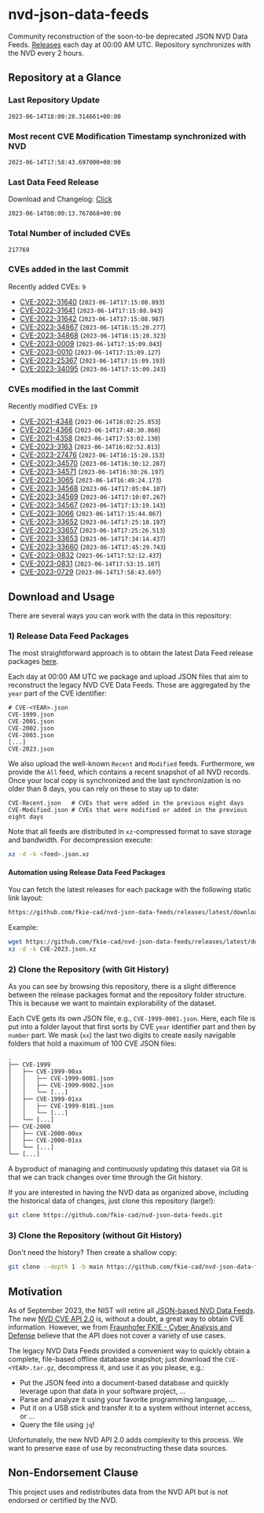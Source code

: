 # nvd-json-data-feeds

Community reconstruction of the soon-to-be deprecated JSON NVD Data Feeds. 
[Releases](https://github.com/fkie-cad/nvd-json-data-feeds/releases/latest) each day at 00:00 AM UTC.
Repository synchronizes with the NVD every 2 hours.

## Repository at a Glance

### Last Repository Update

```plain
2023-06-14T18:00:28.314661+00:00
```

### Most recent CVE Modification Timestamp synchronized with NVD

```plain
2023-06-14T17:58:43.697000+00:00
```

### Last Data Feed Release

Download and Changelog: [Click](https://github.com/fkie-cad/nvd-json-data-feeds/releases/latest)

```plain
2023-06-14T00:00:13.767868+00:00
```

### Total Number of included CVEs

```plain
217769
```

### CVEs added in the last Commit

Recently added CVEs: `9`

* [CVE-2022-31640](CVE-2022/CVE-2022-316xx/CVE-2022-31640.json) (`2023-06-14T17:15:08.893`)
* [CVE-2022-31641](CVE-2022/CVE-2022-316xx/CVE-2022-31641.json) (`2023-06-14T17:15:08.943`)
* [CVE-2022-31642](CVE-2022/CVE-2022-316xx/CVE-2022-31642.json) (`2023-06-14T17:15:08.987`)
* [CVE-2023-34867](CVE-2023/CVE-2023-348xx/CVE-2023-34867.json) (`2023-06-14T16:15:20.277`)
* [CVE-2023-34868](CVE-2023/CVE-2023-348xx/CVE-2023-34868.json) (`2023-06-14T16:15:20.323`)
* [CVE-2023-0009](CVE-2023/CVE-2023-00xx/CVE-2023-0009.json) (`2023-06-14T17:15:09.043`)
* [CVE-2023-0010](CVE-2023/CVE-2023-00xx/CVE-2023-0010.json) (`2023-06-14T17:15:09.127`)
* [CVE-2023-25367](CVE-2023/CVE-2023-253xx/CVE-2023-25367.json) (`2023-06-14T17:15:09.193`)
* [CVE-2023-34095](CVE-2023/CVE-2023-340xx/CVE-2023-34095.json) (`2023-06-14T17:15:09.243`)


### CVEs modified in the last Commit

Recently modified CVEs: `19`

* [CVE-2021-4348](CVE-2021/CVE-2021-43xx/CVE-2021-4348.json) (`2023-06-14T16:02:25.853`)
* [CVE-2021-4366](CVE-2021/CVE-2021-43xx/CVE-2021-4366.json) (`2023-06-14T17:48:30.860`)
* [CVE-2021-4358](CVE-2021/CVE-2021-43xx/CVE-2021-4358.json) (`2023-06-14T17:53:02.130`)
* [CVE-2023-3163](CVE-2023/CVE-2023-31xx/CVE-2023-3163.json) (`2023-06-14T16:02:52.813`)
* [CVE-2023-27476](CVE-2023/CVE-2023-274xx/CVE-2023-27476.json) (`2023-06-14T16:15:20.153`)
* [CVE-2023-34570](CVE-2023/CVE-2023-345xx/CVE-2023-34570.json) (`2023-06-14T16:30:12.287`)
* [CVE-2023-34571](CVE-2023/CVE-2023-345xx/CVE-2023-34571.json) (`2023-06-14T16:30:26.197`)
* [CVE-2023-3065](CVE-2023/CVE-2023-30xx/CVE-2023-3065.json) (`2023-06-14T16:49:24.173`)
* [CVE-2023-34568](CVE-2023/CVE-2023-345xx/CVE-2023-34568.json) (`2023-06-14T17:05:04.107`)
* [CVE-2023-34569](CVE-2023/CVE-2023-345xx/CVE-2023-34569.json) (`2023-06-14T17:10:07.267`)
* [CVE-2023-34567](CVE-2023/CVE-2023-345xx/CVE-2023-34567.json) (`2023-06-14T17:13:19.143`)
* [CVE-2023-3066](CVE-2023/CVE-2023-30xx/CVE-2023-3066.json) (`2023-06-14T17:15:44.867`)
* [CVE-2023-33652](CVE-2023/CVE-2023-336xx/CVE-2023-33652.json) (`2023-06-14T17:25:10.197`)
* [CVE-2023-33657](CVE-2023/CVE-2023-336xx/CVE-2023-33657.json) (`2023-06-14T17:25:26.513`)
* [CVE-2023-33653](CVE-2023/CVE-2023-336xx/CVE-2023-33653.json) (`2023-06-14T17:34:14.437`)
* [CVE-2023-33660](CVE-2023/CVE-2023-336xx/CVE-2023-33660.json) (`2023-06-14T17:45:29.743`)
* [CVE-2023-0832](CVE-2023/CVE-2023-08xx/CVE-2023-0832.json) (`2023-06-14T17:52:12.437`)
* [CVE-2023-0831](CVE-2023/CVE-2023-08xx/CVE-2023-0831.json) (`2023-06-14T17:53:15.107`)
* [CVE-2023-0729](CVE-2023/CVE-2023-07xx/CVE-2023-0729.json) (`2023-06-14T17:58:43.697`)


## Download and Usage

There are several ways you can work with the data in this repository:

### 1) Release Data Feed Packages

The most straightforward approach is to obtain the latest Data Feed release packages [here](https://github.com/fkie-cad/nvd-json-data-feeds/releases/latest).

Each day at 00:00 AM UTC we package and upload JSON files that aim to reconstruct the legacy NVD CVE Data Feeds.
Those are aggregated by the `year` part of the CVE identifier:

```
# CVE-<YEAR>.json
CVE-1999.json
CVE-2001.json
CVE-2002.json
CVE-2003.json
[...]
CVE-2023.json
```

We also upload the well-known `Recent` and `Modified` feeds.
Furthermore, we provide the `All` feed, which contains a recent snapshot of all NVD records.
Once your local copy is synchronized and the last synchronization is no older than 8 days, you can rely on these to stay up to date:

```plain
CVE-Recent.json   # CVEs that were added in the previous eight days
CVE-Modified.json # CVEs that were modified or added in the previous eight days
```

Note that all feeds are distributed in `xz`-compressed format to save storage and bandwidth.
For decompression execute:

```sh
xz -d -k <feed>.json.xz
```


#### Automation using Release Data Feed Packages

You can fetch the latest releases for each package with the following static link layout:

```sh
https://github.com/fkie-cad/nvd-json-data-feeds/releases/latest/download/CVE-<YEAR>.json.xz
```

Example:

```sh
wget https://github.com/fkie-cad/nvd-json-data-feeds/releases/latest/download/CVE-2023.json.xz
xz -d -k CVE-2023.json.xz
```

### 2) Clone the Repository (with Git History)

As you can see by browsing this repository, there is a slight difference between the release packages format and the repository folder structure.
This is because we want to maintain explorability of the dataset.

Each CVE gets its own JSON file, e.g., `CVE-1999-0001.json`.
Here, each file is put into a folder layout that first sorts by CVE `year` identifier part and then by `number` part.
We mask (`xx`) the last two digits to create easily navigable folders that hold a maximum of 100 CVE JSON files:

```plain
.
├── CVE-1999
│   ├── CVE-1999-00xx
│   │   ├── CVE-1999-0001.json
│   │   ├── CVE-1999-0002.json
│   │   └── [...]
│   ├── CVE-1999-01xx
│   │   ├── CVE-1999-0101.json
│   │   └── [...]
│   └── [...]
├── CVE-2000
│   ├── CVE-2000-00xx
│   ├── CVE-2000-01xx
│   └── [...]
└── [...]
```

A byproduct of managing and continuously updating this dataset via Git is that we can track changes over time through the Git history.

If you are interested in having the NVD data as organized above, including the historical data of changes, just clone this repository (large!):

```sh
git clone https://github.com/fkie-cad/nvd-json-data-feeds.git
```

### 3) Clone the Repository (without Git History)

Don't need the history? Then create a shallow copy:

```sh
git clone --depth 1 -b main https://github.com/fkie-cad/nvd-json-data-feeds.git
```

## Motivation

As of September 2023, the NIST will retire all [JSON-based NVD Data Feeds](https://nvd.nist.gov/vuln/data-feeds#divRetirementBanner-1).
The new [NVD CVE API 2.0](https://nvd.nist.gov/developers/vulnerabilities) is, without a doubt, a great way to obtain CVE information.
However, we from [Fraunhofer FKIE - Cyber Analysis and Defense](https://www.fkie.fraunhofer.de/en/departments/cad.html) believe that the API does not cover a variety of use cases.

The legacy NVD Data Feeds provided a convenient way to quickly obtain a complete, file-based offline database snapshot; just download the `CVE-<YEAR>.tar.gz`, decompress it, and use it as you please, e.g.:

* Put the JSON feed into a document-based database and quickly leverage upon that data in your software project, ...
* Parse and analyze it using your favorite programming language, ...
* Put it on a USB stick and transfer it to a system without internet access, or ...
* Query the file using `jq`!

Unfortunately, the new NVD API 2.0 adds complexity to this process.
We want to preserve ease of use by reconstructing these data sources.

## Non-Endorsement Clause

This project uses and redistributes data from the NVD API but is not endorsed or certified by the NVD.